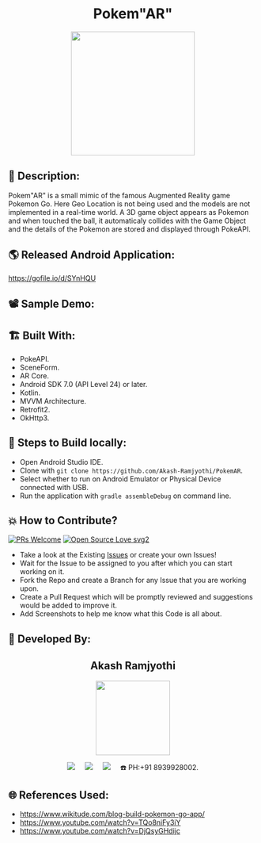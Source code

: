 <h1 align="center">Pokem"AR"</h1>

<p align="center">
<img src="https://user-images.githubusercontent.com/54114888/121896958-81d84480-cd3f-11eb-9877-90a09c103a7b.png" width=250px height=250px>
</p>

## 📜 Description:
Pokem"AR" is a small mimic of the famous Augmented Reality game Pokemon Go. Here Geo Location is not being used and the models are not implemented in a real-time world. A 3D game object appears as Pokemon and when touched the ball, it automaticaly collides with the Game Object and the details of the Pokemon are stored and displayed through PokeAPI.

## 🌎 Released Android Application:
https://gofile.io/d/SYnHQU

## 📽 Sample Demo:


## 🏗 Built With:
- PokeAPI.
- SceneForm.
- AR Core.
- Android SDK 7.0 (API Level 24) or later.
- Kotlin.
- MVVM Architecture.
- Retrofit2.
- OkHttp3.

## 🧪 Steps to Build locally:
- Open Android Studio IDE.
- Clone with `git clone https://github.com/Akash-Ramjyothi/PokemAR`.
- Select whether to run on Android Emulator or Physical Device connected with USB.
- Run the application with `gradle assembleDebug` on command line.

## 💥 How to Contribute?

[![PRs Welcome](https://img.shields.io/badge/PRs-welcome-brightgreen.svg?style=flat-square)](http://makeapullrequest.com)
[![Open Source Love svg2](https://badges.frapsoft.com/os/v2/open-source.svg?v=103)](https://github.com/ellerbrock/open-source-badges/)

- Take a look at the Existing [Issues](https://github.com/Akash-Ramjyothi/PokemAR/issues) or create your own Issues!
- Wait for the Issue to be assigned to you after which you can start working on it.
- Fork the Repo and create a Branch for any Issue that you are working upon.
- Create a Pull Request which will be promptly reviewed and suggestions would be added to improve it.
- Add Screenshots to help me know what this Code is all about.

## 👦 Developed By:
<h2 align="center">Akash Ramjyothi</h2>
<p align="center">
  <a href="https://github.com/Akash-Ramjyothi"><img src="https://avatars.githubusercontent.com/u/54114888?v=4" width=150px height=150px /></a>

<p align="center">
  <a target="_blank"href="https://www.linkedin.com/in/akash-ramjyothi/"><img src="https://img.shields.io/badge/linkedin-%230077B5.svg?&style=for-the-badge&logo=linkedin&logoColor=white" /></a>&nbsp;&nbsp;&nbsp;&nbsp;
  <a href="mailto:akash.ramjyothi@gmail.com?subject=Hello%20Akash,%20From%20Github"><img src="https://img.shields.io/badge/gmail-%23D14836.svg?&style=for-the-badge&logo=gmail&logoColor=white" /></a>&nbsp;&nbsp;&nbsp;&nbsp;
  <a href="https://www.instagram.com/akash.ramjyothi/"><img src="https://img.shields.io/badge/instagram-%23D14836.svg?&style=for-the-badge&logo=instagram&logoColor=pink" /></a>&nbsp;&nbsp;&nbsp;&nbsp;
  ☎️ PH:+91 8939928002.
</p>

## 🌐 References Used:
- https://www.wikitude.com/blog-build-pokemon-go-app/
- https://www.youtube.com/watch?v=TQo8niFy3iY
- https://www.youtube.com/watch?v=DjQsyGHdijc
